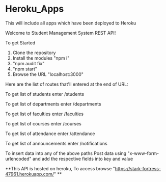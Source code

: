# Heroku_Apps
This will include all apps which have been deployed to Heroku

Welcome to Student Management System REST API!

To get Started

1. Clone the repository
2. Install the modules "npm i" 
3. "npm audit fix"
4. "npm start"
5. Browse the URL "localhost:3000"
 
Here are the list of routes that'll entered at the end of URL:

To get list of students enter /students

To get list of departments enter /departments

To get list of faculties enter /faculties

To get list of courses enter /courses

To get list of attendance enter /attendance

To get list of announcements enter /notifications
 
To insert data into any of the above paths 
 Post data using "x-www-form-urlencoded" and add the respective fields into key and value
 
 **This API is hosted on heroku, To access browse "https://stark-fortress-47961.herokuapp.com/" ** 

